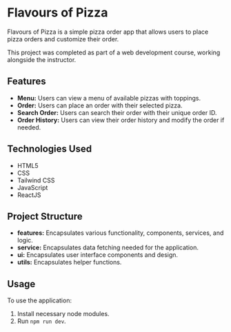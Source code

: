 # Flavours of Pizza

Flavours of Pizza is a simple pizza order app that allows users to place pizza orders and customize their order.

This project was completed as part of a web development course, working alongside the instructor.

## Features

- **Menu:** Users can view a menu of available pizzas with toppings.
- **Order:** Users can place an order with their selected pizza.
- **Search Order:** Users can search their order with their unique order ID.
- **Order History:** Users can view their order history and modify the order if needed.

## Technologies Used

- HTML5
- CSS
- Tailwind CSS
- JavaScript
- ReactJS

## Project Structure

- **features:** Encapsulates various functionality, components, services, and logic.
- **service:** Encapsulates data fetching needed for the application.
- **ui:** Encapsulates user interface components and design.
- **utils:** Encapsulates helper functions.

## Usage

To use the application:

1. Install necessary node modules.
2. Run `npm run dev`.
